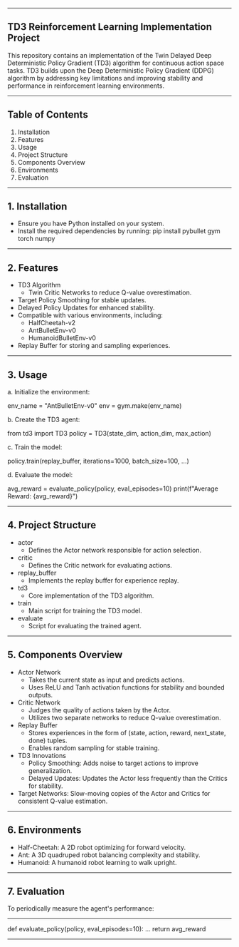 ----------------------------------------------------------------------------------------------------------------------------------------------------------------------------------------

  ## TD3 Reinforcement Learning Implementation Project

  This repository contains an implementation of the Twin Delayed Deep Deterministic Policy Gradient (TD3) algorithm for continuous action space tasks.
  TD3 builds upon the Deep Deterministic Policy Gradient (DDPG) algorithm by addressing key limitations and improving stability and performance in reinforcement learning environments.

----------------------------------------------------------------------------------------------------------------------------------------------------------------------------------------

  ## Table of Contents
  
  1. Installation
  2. Features
  3. Usage
  4. Project Structure
  5. Components Overview
  6. Environments
  7. Evaluation

----------------------------------------------------------------------------------------------------------------------------------------------------------------------------------------

  ## 1. Installation

  - Ensure you have Python installed on your system.
  - Install the required dependencies by running:
  pip install pybullet gym torch numpy
  
----------------------------------------------------------------------------------------------------------------------------------------------------------------------------------------

  ## 2. Features
     
  - TD3 Algorithm
    * Twin Critic Networks to reduce Q-value overestimation.
  - Target Policy Smoothing for stable updates.
  - Delayed Policy Updates for enhanced stability.
  - Compatible with various environments, including:
    * HalfCheetah-v2
    * AntBulletEnv-v0
    * HumanoidBulletEnv-v0
  - Replay Buffer for storing and sampling experiences.

----------------------------------------------------------------------------------------------------------------------------------------------------------------------------------------

  ## 3. Usage

  a. Initialize the environment:

  env_name = "AntBulletEnv-v0"
  env = gym.make(env_name)

  b. Create the TD3 agent:

  from td3 import TD3
  policy = TD3(state_dim, action_dim, max_action)
  
  c. Train the model:

  policy.train(replay_buffer, iterations=1000, batch_size=100, ...)

  d. Evaluate the model:

  avg_reward = evaluate_policy(policy, eval_episodes=10)
  print(f"Average Reward: {avg_reward}")

----------------------------------------------------------------------------------------------------------------------------------------------------------------------------------------

  ## 4. Project Structure

- actor
    * Defines the Actor network responsible for action selection.
- critic
    * Defines the Critic network for evaluating actions.
- replay_buffer
    * Implements the replay buffer for experience replay.
- td3
    * Core implementation of the TD3 algorithm.
- train
    * Main script for training the TD3 model.
- evaluate
    * Script for evaluating the trained agent.

----------------------------------------------------------------------------------------------------------------------------------------------------------------------------------------

  ## 5. Components Overview

  - Actor Network
    * Takes the current state as input and predicts actions.
    * Uses ReLU and Tanh activation functions for stability and bounded outputs.
  - Critic Network
    * Judges the quality of actions taken by the Actor.
    * Utilizes two separate networks to reduce Q-value overestimation.
  - Replay Buffer
    * Stores experiences in the form of (state, action, reward, next_state, done) tuples.
    * Enables random sampling for stable training.
  - TD3 Innovations
    * Policy Smoothing: Adds noise to target actions to improve generalization.
    * Delayed Updates: Updates the Actor less frequently than the Critics for stability.
  - Target Networks: Slow-moving copies of the Actor and Critics for consistent Q-value estimation.

----------------------------------------------------------------------------------------------------------------------------------------------------------------------------------------

  ## 6. Environments
     
  - Half-Cheetah: A 2D robot optimizing for forward velocity.
  -  Ant: A 3D quadruped robot balancing complexity and stability.
  - Humanoid: A humanoid robot learning to walk upright.

----------------------------------------------------------------------------------------------------------------------------------------------------------------------------------------

  ## 7. Evaluation
     
  To periodically measure the agent's performance:

----------------------------------------------------------------------------------------------------------------------------------------------------------------------------------------

  def evaluate_policy(policy, eval_episodes=10):
    ...
    return avg_reward

----------------------------------------------------------------------------------------------------------------------------------------------------------------------------------------
